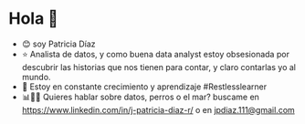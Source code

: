 # Hola 👋  
- 😊 soy Patricia Díaz 
- ⭐️ Analista de datos, y como buena data analyst estoy obsesionada por descubrir las historias que nos tienen para contar, y claro contarlas yo al mundo.  
- 🌱 Estoy en constante crecimiento y aprendizaje #Restlesslearner
- 📊🐶🌊 Quieres hablar sobre datos, perros o el mar? buscame en https://www.linkedin.com/in/j-patricia-diaz-r/ o en jpdiaz.111@gmail.com

<!---
JPatoDiaz/JPatoDiaz is a ✨ special ✨ repository because its `README.md` (this file) appears on your GitHub profile.
You can click the Preview link to take a look at your changes.
--->
